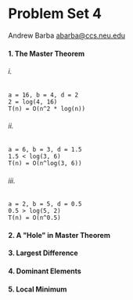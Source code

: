 Problem Set 4
=============

Andrew Barba [abarba@ccs.neu.edu](abarba@ccs.neu.edu)

#### 1. The Master Theorem

###### i.

```
a = 16, b = 4, d = 2
2 = log(4, 16)
T(n) = O(n^2 * log(n))
```

###### ii.

```
a = 6, b = 3, d = 1.5
1.5 < log(3, 6)
T(n) = O(n^log(3, 6))
```

###### iii.

```
a = 2, b = 5, d = 0.5
0.5 > log(5, 2)
T(n) = O(n^0.5)
```

#### 2. A "Hole" in Master Theorem

#### 3. Largest Difference

#### 4. Dominant Elements

#### 5. Local Minimum
